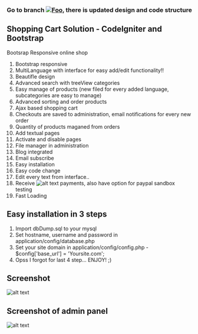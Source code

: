 ### Go to branch [![Foo](https://raw.githubusercontent.com/kirilkirkov/Shopping-Cart-Solution---CodeIgniter/master/clone-logo.jpg)](https://github.com/kirilkirkov/Shopping-Cart-Solution---CodeIgniter/tree/design/redlabel-style), there is updated design and code structure

## Shopping Cart Solution - CodeIgniter and Bootstrap
Bootsrap Responsive online shop

1. Bootstrap responsive
2. MultiLanguage with interface for easy add/edit functionality!!
3. Beautifle design
4. Advanced search with treeView categories
5. Easy manage of products (new filed for every added language, subcategories are easy to manage)
6. Advanced sorting and order products
7. Ajax based shopping cart
8. Checkouts are saved to administration, email notifications for every new order
9. Quantity of products maganed from orders
10. Add textual pages
11. Activate and disable pages
12. File manager in administration
13. Blog integrated
14. Email subscribe
15. Easy installation
16. Easy code change
17. Edit every text from interface..
17. Receive ![alt text](https://raw.githubusercontent.com/kirilkirkov/Shopping-Cart-Solution---CodeIgniter/master/paypalLogo.png "Logo Title Text 1") payments, also have option for paypal sandbox testing
18. Fast Loading

## Easy installation in 3 steps
1. Import dbDump.sql to your mysql
2. Set hostname, username and password in application/config/database.php
3. Set your site domain in application/config/config.php - $config['base_url'] = 'Yoursite.com';
4. Opss I forgot for last 4 step... ENJOY! ;)

## Screenshot
![alt text](https://raw.githubusercontent.com/kirilkirkov/Shopping-Cart-Solution---CodeIgniter/master/screenshot.png "Logo Title Text 1")

## Screenshot of admin panel
![alt text](https://raw.githubusercontent.com/kirilkirkov/Shopping-Cart-Solution---CodeIgniter/master/admin_panel4.png "Logo Title Text 1")
